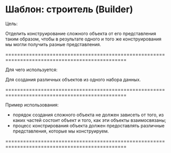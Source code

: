 Шаблон: строитель (Builder)
=======================================================================================================
Цель:

Отделить конструирование сложного объекта от его представления таким образом, чтобы в результате одного 
и того же конструирования мы могли получить разные представления.

===============================================================================================

Для чего используется:

Для создания различных объектов из одного набора данных.

===============================================================================================

Пример использования:

- порядок создания сложного объекта не должен зависеть от того, из каких частей состоит объект и того, 
  как эти объекты взаимосвязаны;
- процесс констрирования объекта должен предоставлять различные представления, которые мы конструируем.

===============================================================================================